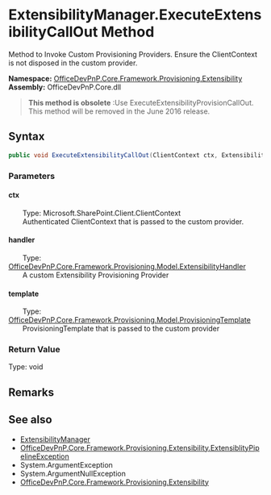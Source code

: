 # ExtensibilityManager.ExecuteExtensibilityCallOut Method  
 Method to Invoke Custom Provisioning Providers. Ensure the ClientContext is not disposed in the custom provider.   

**Namespace:** [OfficeDevPnP.Core.Framework.Provisioning.Extensibility](OfficeDevPnP.Core.Framework.Provisioning.Extensibility.md)  
**Assembly:** OfficeDevPnP.Core.dll  

>**This method is obsolete**
>:Use ExecuteExtensibilityProvisionCallOut. This method will be removed in the June 2016 release.

## Syntax
```C#
public void ExecuteExtensibilityCallOut(ClientContext ctx, ExtensibilityHandler handler, ProvisioningTemplate template)
```
### Parameters
#### ctx  
&emsp;&emsp;Type: Microsoft.SharePoint.Client.ClientContext  
&emsp;&emsp;Authenticated ClientContext that is passed to the custom provider.  

  

#### handler  
&emsp;&emsp;Type: [OfficeDevPnP.Core.Framework.Provisioning.Model.ExtensibilityHandler](OfficeDevPnP.Core.Framework.Provisioning.Model.ExtensibilityHandler.md)  
&emsp;&emsp;A custom Extensibility Provisioning Provider  

  

#### template  
&emsp;&emsp;Type: [OfficeDevPnP.Core.Framework.Provisioning.Model.ProvisioningTemplate](OfficeDevPnP.Core.Framework.Provisioning.Model.ProvisioningTemplate.md)  
&emsp;&emsp;ProvisioningTemplate that is passed to the custom provider  

  

### Return Value
Type: void  

## Remarks
  
## See also
- [ExtensibilityManager](OfficeDevPnP.Core.Framework.Provisioning.Extensibility.ExtensibilityManager.md) 
- [OfficeDevPnP.Core.Framework.Provisioning.Extensibility.ExtensiblityPipelineException](OfficeDevPnP.Core.Framework.Provisioning.Extensibility.ExtensiblityPipelineException.md)
- System.ArgumentException
- System.ArgumentNullException
- [OfficeDevPnP.Core.Framework.Provisioning.Extensibility](OfficeDevPnP.Core.Framework.Provisioning.Extensibility.md) 
